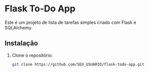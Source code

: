 # Flask To-Do App

Este é um projeto de lista de tarefas simples criado com Flask e SQLAlchemy.

## Instalação

1. Clone o repositório:
   ```bash
   git clone https://github.com/SEU_USUARIO/flask-todo-app.git
